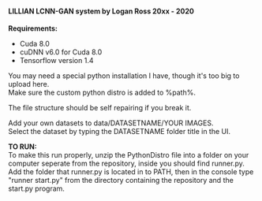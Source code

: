 #### LILLIAN LCNN-GAN system by Logan Ross 20xx - 2020

**Requirements:**
- Cuda 8.0
- cuDNN v6.0 for Cuda 8.0
- Tensorflow version 1.4

You may need a special python installation I have, though it's too big to upload here.\
Make sure the custom python distro is added to %path%.

The file structure should be self repairing if you break it.

Add your own datasets to data/DATASETNAME/YOUR IMAGES.\
Select the dataset by typing the DATASETNAME folder title in the UI.

**TO RUN:**\
To make this run properly, unzip the PythonDistro file into a folder on your computer seperate from the repository, inside you should find runner.py.\
Add the folder that runner.py is located in to PATH, then in the console type "runner start.py" from the directory containing the repository and the start.py program.
